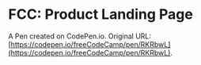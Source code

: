 # FCC: Product Landing Page

A Pen created on CodePen.io. Original URL: [https://codepen.io/freeCodeCamp/pen/RKRbwL](https://codepen.io/freeCodeCamp/pen/RKRbwL).


